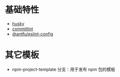 # 基础特性

- [husky](https://github.com/typicode/husky)
- [commitlint](https://github.com/conventional-changelog/commitlint)
- [@antfu/eslint-config](https://github.com/antfu/eslint-config)

# 其它模板

- npm-project-template 分支：用于发布 npm 包的模板
